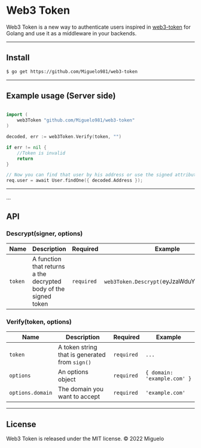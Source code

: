 # Web3 Token

Web3 Token is a new way to authenticate users inspired in [web3-token](https://github.com/bytesbay/web3-token) for Golang and use it as a middleware in your backends.

---
## Install

```bash
$ go get https://github.com/Miguelo981/web3-token
```

---

## Example usage (Server side)
```go

import (
	web3Token "github.com/Miguelo981/web3-token"
)

decoded, err := web3Token.Verify(token, "")

if err != nil {
	//Token is invalid
	return
}

// Now you can find that user by his address or use the signed attributes in the token
req.user = await User.findOne({ decoded.Address });
```

---
...
## API

### Descrypt(signer, options)
Name | Description | Required | Example
--- | --- | --- | ---
`token` | A function that returns a the decrypted body of the signed token | `required` | `web3Token.Descrypt(`eyJzaWduYXR1cmUiOi`)`


### Verify(token, options)
Name | Description | Required | Example
--- | --- | --- | ---
`token` | A token string that is generated from `sign()` | `required` | `...`
`options` | An options object | `required` | `{ domain: 'example.com' }`
`options.domain` | The domain you want to accept | `required` | `'example.com'`

---

## License
Web3 Token is released under the MIT license. © 2022 Miguelo